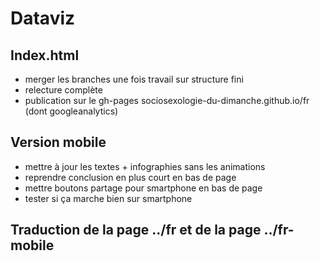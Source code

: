 # Dataviz

## Index.html
- merger les branches une fois travail sur structure fini
- relecture complète
- publication sur le gh-pages sociosexologie-du-dimanche.github.io/fr (dont googleanalytics)

## Version mobile
- mettre à jour les textes + infographies sans les animations
- reprendre conclusion en plus court en bas de page
- mettre boutons partage pour smartphone en bas de page
- tester si ça marche bien sur smartphone

## Traduction de la page ../fr et de la page ../fr-mobile
